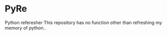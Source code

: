# PyRe
Python referesher
This repository has no function other than refreshing my memory of python..

